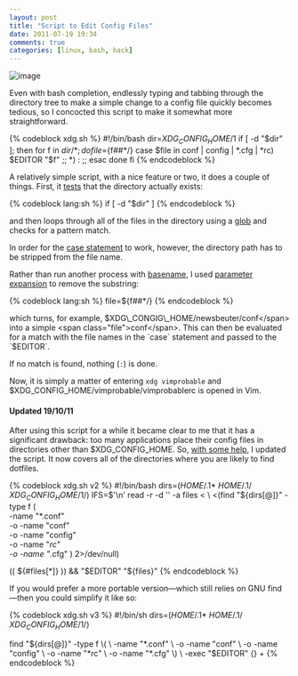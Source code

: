 ```yaml
---
layout: post
title: "Script to Edit Config Files"
date: 2011-07-19 19:34
comments: true
categories: [linux, bash, hack]
---
```

![image](http://dl.dropbox.com/u/261312/Blog-images/xdg-script.png)

Even with bash completion, endlessly typing and tabbing through the
directory tree to make a simple change to a config file quickly becomes
tedious, so I concocted this script to make it somewhat more
straightforward.

{% codeblock xdg.sh %}
#!/bin/bash
dir=$XDG_CONFIG_HOME/$1
if [ -d "$dir" ]; then 
    for f in $dir/* ; do
    file=${f##*/}
        case $file in
        conf | config | *.cfg | *rc)  $EDITOR "$f" ;;
        *)  :  ;;
        esac
    done
fi
{% endcodeblock %}

A relatively simple script, with a nice feature or two, it does a couple
of things. First, it
[tests](http://wiki.bash-hackers.org/commands/classictest "Bash Hackers: test")
that the directory actually exists:

{% codeblock lang:sh %}
    if [ -d "$dir" ]
{% endcodeblock %}

and then loops through all of the files in the directory using a
[glob](http://mywiki.wooledge.org/glob "Entry on Greg's Wiki") and
checks for a pattern match.

In order for the 
[case statement](http://tldp.org/LDP/Bash-Beginners-Guide/html/sect_07_03.html "Cases on Bash Guide")
to work, however, the directory path has to be stripped from the file
name.

Rather than run another process with
[basename](http://www.gnu.org/software/coreutils/manual/html_node/basename-invocation.html "GNU basename in coreutils"),
I used 
[parameter expansion](http://wiki.bash-hackers.org/syntax/pe#substring_removal "Bash Hackers Wiki")
to remove the substring:

{% codeblock lang:sh %}
    file=${f##*/}
{% endcodeblock %}

which turns, for example, <span class="file">$XDG\_CONGIG\_HOME/newsbeuter/conf</span> into a
simple <span class="file">conf</span>. This can then be evaluated for a match with the file names
in the `case` statement and passed to the `$EDITOR`.

If no match is found, nothing (`:`) is done.

Now, it is simply a matter of entering `xdg vimprobable` and
<span class="file">$XDG\_CONFIG\_HOME/vimprobable/vimprobablerc</span> is opened in Vim.

#### Updated 19/10/11

After using this script for a while it became clear to me that it has a
significant drawback: too many applications place their config files in
directories other than <span class="file">$XDG\_CONFIG\_HOME</span>. So, 
[with some help](https://bbs.archlinux.org/viewtopic.php?id=128585 "Post on the Arch boards"),
I updated the script. It now covers all of the directories where you are
likely to find dotfiles.

{% codeblock xdg.sh v2 %}
#!/bin/bash
dirs=($HOME/.$1* $HOME/.$1/ $XDG_CONFIG_HOME/$1/)
IFS=$'\n' 
read -r -d '' -a files < \
    <(find "${dirs[@]}" -type f \( \
           -name "*.conf" \
        -o -name "conf" \
        -o -name "config" \
        -o -name "*rc" \
        -o -name "*.cfg" \) 2>/dev/null)

(( ${#files[*]} )) && "$EDITOR" "${files}"
{% endcodeblock %}

If you would prefer a more portable version—which still relies on GNU
find—then you could simplify it like so:

{% codeblock xdg.sh v3 %}
#!/bin/sh
dirs=($HOME/.$1* $HOME/.$1/ $XDG_CONFIG_HOME/$1/)

find "${dirs[@]}" -type f \( \
       -name "*.conf" \
    -o -name "conf" \
    -o -name "config" \
    -o -name "*rc" \
    -o -name "*.cfg" \) \
    -exec "$EDITOR" {} +
{% endcodeblock %}

